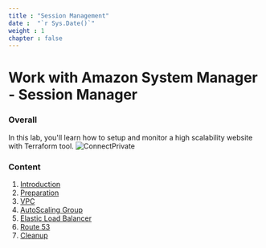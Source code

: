 ```yaml
---
title : "Session Management"
date :  "`r Sys.Date()`" 
weight : 1 
chapter : false
---
```

# Work with Amazon System Manager - Session Manager

### Overall
 In this lab, you'll learn how to setup and monitor a high scalability website with Terraform tool.
![ConnectPrivate](/images/ws-001-web-apps.svg) 

### Content
 1. [Introduction ](1-introduce/)
 2. [Preparation](2-prerequiste/)
 3. [VPC](3-vpc/)
 4. [AutoScaling Group](4-asg/)
 5. [Elastic Load Balancer](5-elb/)
 6. [Route 53](6-route53/)
 7. [Cleanup](7-cleanup/)


<!---
1. VPC with 2 public subnet and 2 private subnet
   
2. Autoscaling Group in private subnet: EC2 instance with cloudWatch agent managed by SSM service
  configuration file to match log group with each instance in ASG
  - Config CloudWatch group to receive application log from instance (Nginx logs)
  - save CW configuration to ssm parameter store
  - create launch template to Add user_data to download cloudwatch agent and configuration from ssm
  - create ASG and scaling policy
  - Setup VPC private link for cloudwatch endpoint => add dns link to cw configuration   
1. CloudWatch alarm on specific error and send notification to Slack
  - setup metric filter and SNS topic 
  - Lambda function to send request to webhook
2. Config ALB + ACM and Cloudflare DNS
  - Route 53
  - TODO: ALB => nginx server
*/
-->
